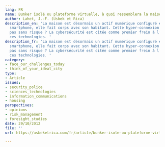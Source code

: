 ```yaml
---
lang: FR
name: Bunker isolé ou plateforme virtuelle, à quoi ressemblera la maison du futur ?
author: Lahet, J.-F. (Usbek et Rica)
description_en: 'La maison est désormais un actif numérique configuré et piloté par
  smartphone, elle fait corps avec son habitant. Cette hyper-connexion n''est-elle
  pas sans risque ? La cybersécurité est citée comme premier frein à l’adoption de
  ces technologies. '
description_fr: 'La maison est désormais un actif numérique configuré et piloté par
  smartphone, elle fait corps avec son habitant. Cette hyper-connexion n''est-elle
  pas sans risque ? La cybersécurité est citée comme premier frein à l’adoption de
  ces technologies. '
category:
- face_our_challenges_today
- think_of_your_ideal_city
type:
- Article
issues:
- security_police
- sciences_technologies
- information_communications
- housing
perspectives:
- opinions
- risk_management
- foresight_studies
date: 29/10/2012
file: ''
url: https://usbeketrica.com/fr/article/bunker-isole-ou-plateforme-virtuelle-a-quoi-ressemblera-la-maison-du-futur

---
```

